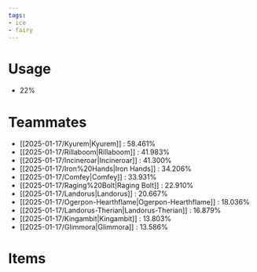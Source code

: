 ```yaml
---
tags:
- ice
- fairy
---
```

# Usage
- 22%
# Teammates
- [[2025-01-17/Kyurem|Kyurem]] : 58.461%
- [[2025-01-17/Rillaboom|Rillaboom]] : 41.983%
- [[2025-01-17/Incineroar|Incineroar]] : 41.300%
- [[2025-01-17/Iron%20Hands|Iron Hands]] : 34.206%
- [[2025-01-17/Comfey|Comfey]] : 33.931%
- [[2025-01-17/Raging%20Bolt|Raging Bolt]] : 22.910%
- [[2025-01-17/Landorus|Landorus]] : 20.667%
- [[2025-01-17/Ogerpon-Hearthflame|Ogerpon-Hearthflame]] : 18.036%
- [[2025-01-17/Landorus-Therian|Landorus-Therian]] : 16.879%
- [[2025-01-17/Kingambit|Kingambit]] : 13.803%
- [[2025-01-17/Glimmora|Glimmora]] : 13.586%
# Items